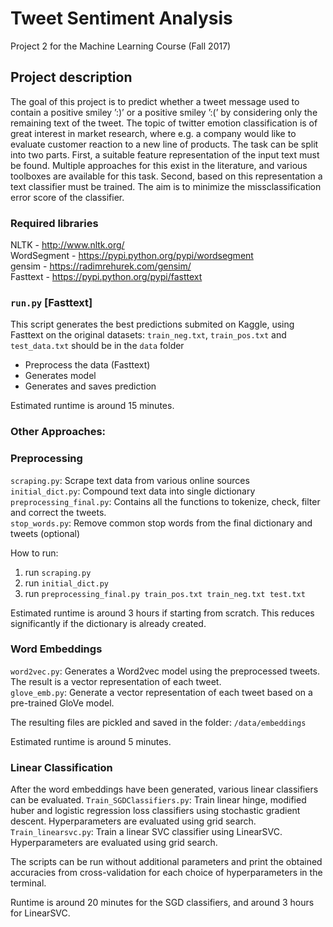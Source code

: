 # Tweet Sentiment Analysis
Project 2 for the Machine Learning Course (Fall 2017)

## Project description

The goal of this project is to predict whether a tweet message used to contain a positive smiley ’:)’ or a positive smiley ’:(’ by considering only the remaining text of the tweet. The topic of twitter emotion classification is of great interest in market research, where e.g. a company would like to evaluate customer reaction to a new line of products. The task can be split into two parts.
First, a suitable feature representation of the input text must be found. Multiple approaches for this exist in the literature, and various toolboxes are available for this task. Second, based on this representation a text classifier must be trained.
The aim is to minimize the missclassification error score of the classifier.
### Required libraries
NLTK - http://www.nltk.org/ <br>
WordSegment - https://pypi.python.org/pypi/wordsegment <br>
gensim - https://radimrehurek.com/gensim/ <br>
Fasttext - https://pypi.python.org/pypi/fasttext

### `run.py` [Fasttext]

This script generates the best predictions submited on Kaggle, using Fasttext on the original datasets:
`train_neg.txt`, `train_pos.txt` and `test_data.txt` should be in the `data` folder
- Preprocess the data (Fasttext)
- Generates model
- Generates and saves prediction

Estimated runtime is around 15 minutes.

### Other Approaches:

### Preprocessing
`scraping.py`: Scrape text data from various online sources <br>
`initial_dict.py`: Compound text data into single dictionary <br>
`preprocessing_final.py`: Contains all the functions to tokenize, check, filter and correct the tweets. <br>
`stop_words.py`: Remove common stop words from the final dictionary and tweets (optional)

How to run:
1) run `scraping.py`
2) run `initial_dict.py`
3) run `preprocessing_final.py train_pos.txt train_neg.txt test.txt`

Estimated runtime is around 3 hours if starting from scratch. This reduces significantly if the dictionary is already created.

### Word Embeddings
`word2vec.py`: Generates a Word2vec model using the preprocessed tweets. The result is a vector representation of each tweet. <br> 
`glove_emb.py`: Generate a vector representation of each tweet based on a pre-trained GloVe model.

The resulting files are pickled and saved in the folder: `/data/embeddings`

Estimated runtime is around 5 minutes.

### Linear Classification
After the word embeddings have been generated, various linear classifiers can be evaluated.
`Train_SGDClassifiers.py`: Train linear hinge, modified huber and logistic regression loss classifiers using stochastic gradient descent. Hyperparameters are evaluated using grid search.
`Train_linearsvc.py`: Train a linear SVC classifier using LinearSVC. Hyperparameters are evaluated using grid search.

The scripts can be run without additional parameters and print the obtained accuracies from cross-validation for each choice of hyperparameters in the terminal.

Runtime is around 20 minutes for the SGD classifiers, and around 3 hours for LinearSVC.
